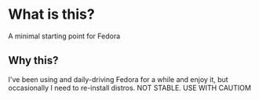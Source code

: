# What is this?
A minimal starting point for Fedora
## Why this?
I've been using and daily-driving Fedora for a while and enjoy it, but
occasionally I need to re-install distros. NOT STABLE. USE WITH CAUTIOM
